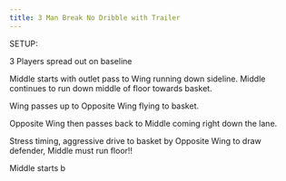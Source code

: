 ```yaml
---
title: 3 Man Break No Dribble with Trailer
---
```

SETUP:

3 Players spread out on baseline

Middle starts with outlet pass to Wing running down sideline. Middle continues to run down middle of floor towards basket.

Wing passes up to Opposite Wing flying to basket.

Opposite Wing then passes back to Middle coming right down the lane.

Stress timing, aggressive drive to basket by Opposite Wing to draw defender, Middle must run floor!!







Middle starts b